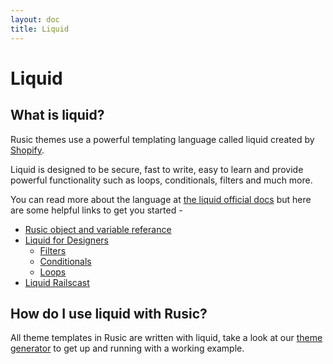 ```yaml
---
layout: doc
title: Liquid
---
```


# Liquid

## What is liquid?

Rusic themes use a powerful templating language called liquid created by [Shopify](http://shopify.com).

Liquid is designed to be secure, fast to write, easy to learn and provide powerful functionality such as
loops, conditionals, filters and much more.

You can read more about the language at [the liquid official docs](https://github.com/Shopify/liquid/wiki) but here are some helpful
links to get you started -

- [Rusic object and variable referance](/themes/object-and-variable-reference/)
- [Liquid for Designers](https://github.com/Shopify/liquid/wiki/Liquid-for-Designers)
  - [Filters](https://github.com/Shopify/liquid/wiki/Liquid-for-Designers#standard-filters)
  - [Conditionals](https://github.com/Shopify/liquid/wiki/Liquid-for-Designers#if--else)
  - [Loops](https://github.com/Shopify/liquid/wiki/Liquid-for-Designers#for-loops)
- [Liquid Railscast](http://railscasts.com/episodes/118-liquid)

## How do I use liquid with Rusic?

All theme templates in Rusic are written with liquid, take a look at our [theme generator](http://github.com/rusic/generator-rusic-theme) to
get up and running with a working example.
